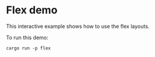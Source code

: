 # Flex demo

This interactive example shows how to use the flex layouts.

To run this demo:

```shell
cargo run -p flex
```
